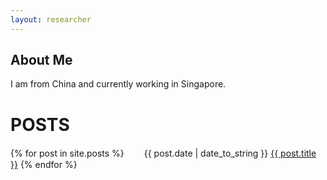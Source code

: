 ```yaml
---
layout: researcher
---
```


## About Me

I am from China and currently working in Singapore.


# POSTS
{% for post in site.posts %}
　　{{ post.date | date_to_string }} <a href="{{ site.baseurl }}{{ post.url }}">{{ post.title }}</a>
{% endfor %}
